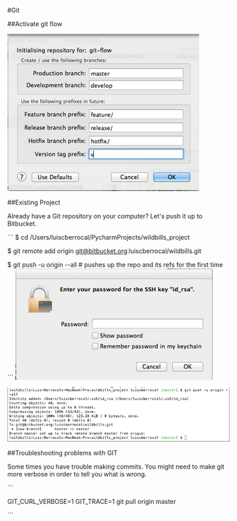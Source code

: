 #Git

##Activate git flow

![Activate git flow 1](./images/image054.png "Activate git flow 1")

##Existing Project

Already have a Git repository on your computer? Let's push it up to Bitbucket.

´´´
$ cd /Users/luiscberrocal/PycharmProjects/wildbills_project

$ git remote add origin git@bitbucket.org:luiscberrocal/wildbills.git

$ git push -u origin --all # pushes up the repo and its refs for the first time
´´´
![Existing Project 1](./images/image055.png "Existing Project 1")

![Existing Project 2](./images/image056.png "Existing Project 2")




##Troubleshooting problems with GIT

Some times you have trouble making commits. You might need to make git more verbose in order to tell you what is wrong.

´´´

GIT_CURL_VERBOSE=1 GIT_TRACE=1 git pull origin master

´´´